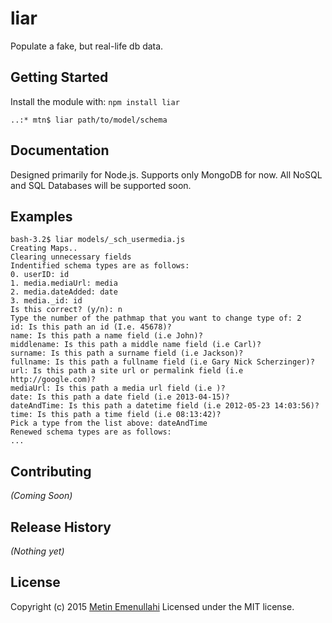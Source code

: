 # liar

Populate a fake, but real-life db data.

## Getting Started
Install the module with: `npm install liar`

```shell
..:* mtn$ liar path/to/model/schema
```

## Documentation
Designed primarily for Node.js. Supports only MongoDB for now. All NoSQL and SQL Databases will be supported soon.

## Examples
```shell
bash-3.2$ liar models/_sch_usermedia.js 
Creating Maps..
Clearing unnecessary fields
Indentified schema types are as follows: 
0. userID: id
1. media.mediaUrl: media
2. media.dateAdded: date
3. media._id: id
Is this correct? (y/n): n
Type the number of the pathmap that you want to change type of: 2
id: Is this path an id (I.e. 45678)?
name: Is this path a name field (i.e John)?
middlename: Is this path a middle name field (i.e Carl)?
surname: Is this path a surname field (i.e Jackson)?
fullname: Is this path a fullname field (i.e Gary Nick Scherzinger)?
url: Is this path a site url or permalink field (i.e http://google.com)?
mediaUrl: Is this path a media url field (i.e )?
date: Is this path a date field (i.e 2013-04-15)?
dateAndTime: Is this path a datetime field (i.e 2012-05-23 14:03:56)?
time: Is this path a time field (i.e 08:13:42)?
Pick a type from the list above: dateAndTime
Renewed schema types are as follows:
...
```

## Contributing
_(Coming Soon)_

## Release History
_(Nothing yet)_

## License
Copyright (c) 2015 [Metin Emenullahi](https://github.com/0xmtn)
Licensed under the MIT license.
